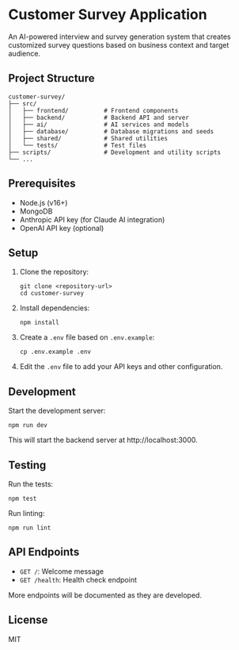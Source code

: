 # Customer Survey Application

An AI-powered interview and survey generation system that creates customized survey questions based on business context and target audience.

## Project Structure

```
customer-survey/
├── src/
│   ├── frontend/          # Frontend components
│   ├── backend/           # Backend API and server
│   ├── ai/                # AI services and models
│   ├── database/          # Database migrations and seeds
│   ├── shared/            # Shared utilities
│   └── tests/             # Test files
├── scripts/               # Development and utility scripts
└── ...
```

## Prerequisites

- Node.js (v16+)
- MongoDB
- Anthropic API key (for Claude AI integration)
- OpenAI API key (optional)

## Setup

1. Clone the repository:
   ```
   git clone <repository-url>
   cd customer-survey
   ```

2. Install dependencies:
   ```
   npm install
   ```

3. Create a `.env` file based on `.env.example`:
   ```
   cp .env.example .env
   ```

4. Edit the `.env` file to add your API keys and other configuration.

## Development

Start the development server:

```
npm run dev
```

This will start the backend server at http://localhost:3000.

## Testing

Run the tests:

```
npm test
```

Run linting:

```
npm run lint
```

## API Endpoints

- `GET /`: Welcome message
- `GET /health`: Health check endpoint

More endpoints will be documented as they are developed.

## License

MIT 